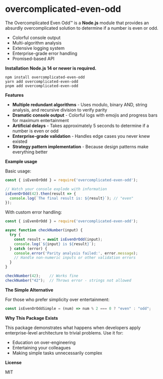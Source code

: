 # overcomplicated-even-odd

The Overcomplicated Even Odd™ is a **Node.js** module that provides an absurdly overcomplicated solution to determine if a number is even or odd.

* Colorful console output
* Multi-algorithm analysis
* Extensive logging system
* Enterprise-grade error handling
* Promised-based API

**Installation**
**Node.js 14 or newer is required.**

```
npm install overcomplicated-even-odd
yarn add overcomplicated-even-odd
pnpm add overcomplicated-even-odd
```

**Features**

* **Multiple redundant algorithms** - Uses modulo, binary AND, string analysis, and recursive division to verify parity
* **Dramatic console output** - Colorful logs with emojis and progress bars for maximum entertainment
* **Artificial delays** - Takes approximately 5 seconds to determine if a number is even or odd
* **Enterprise-grade validation** - Handles edge cases you never knew existed
* **Strategy pattern implementation** - Because design patterns make everything better

**Example usage**

Basic usage:

```javascript
const { isEvenOrOdd } = require('overcomplicated-even-odd');

// Watch your console explode with information
isEvenOrOdd(42).then(result => {
  console.log(`The final result is: ${result}`); // "even"
});
```

With custom error handling:

```javascript
const { isEvenOrOdd } = require('overcomplicated-even-odd');

async function checkNumber(input) {
  try {
    const result = await isEvenOrOdd(input);
    console.log(`${input} is ${result}`);
  } catch (error) {
    console.error('Parity analysis failed:', error.message);
    // Handle non-numeric inputs or other validation errors
  }
}

checkNumber(42);    // Works fine
checkNumber("42");  // Throws error - strings not allowed
```

**The Simple Alternative**

For those who prefer simplicity over entertainment:

```javascript
const isEvenOrOddSimple = (num) => num % 2 === 0 ? "even" : "odd";
```

**Why This Package Exists**

This package demonstrates what happens when developers apply enterprise-level architecture to trivial problems. Use it for:

* Education on over-engineering
* Entertaining your colleagues
* Making simple tasks unnecessarily complex

**License**

MIT
